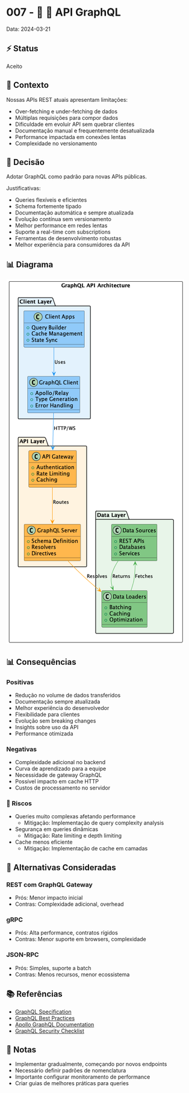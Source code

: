 # 007 - 📝 🔌 API GraphQL

Data: 2024-03-21

## ⚡ Status

Aceito

## 🎯 Contexto

Nossas APIs REST atuais apresentam limitações:
- Over-fetching e under-fetching de dados
- Múltiplas requisições para compor dados
- Dificuldade em evoluir API sem quebrar clientes
- Documentação manual e frequentemente desatualizada
- Performance impactada em conexões lentas
- Complexidade no versionamento

## 🔨 Decisão

Adotar GraphQL como padrão para novas APIs públicas.

Justificativas:
- Queries flexíveis e eficientes
- Schema fortemente tipado
- Documentação automática e sempre atualizada
- Evolução contínua sem versionamento
- Melhor performance em redes lentas
- Suporte a real-time com subscriptions
- Ferramentas de desenvolvimento robustas
- Melhor experiência para consumidores da API

## 📊 Diagrama

![Diagrama de Arquitetura GraphQL API](diagrams/adr-007-graphql-api.png)

## 📊 Consequências

### Positivas

- Redução no volume de dados transferidos
- Documentação sempre atualizada
- Melhor experiência do desenvolvedor
- Flexibilidade para clientes
- Evolução sem breaking changes
- Insights sobre uso da API
- Performance otimizada

### Negativas

- Complexidade adicional no backend
- Curva de aprendizado para a equipe
- Necessidade de gateway GraphQL
- Possível impacto em cache HTTP
- Custos de processamento no servidor

### 🚨 Riscos

- Queries muito complexas afetando performance
  - Mitigação: Implementação de query complexity analysis
- Segurança em queries dinâmicas
  - Mitigação: Rate limiting e depth limiting
- Cache menos eficiente
  - Mitigação: Implementação de cache em camadas

## 🔄 Alternativas Consideradas

### REST com GraphQL Gateway
- Prós: Menor impacto inicial
- Contras: Complexidade adicional, overhead

### gRPC
- Prós: Alta performance, contratos rígidos
- Contras: Menor suporte em browsers, complexidade

### JSON-RPC
- Prós: Simples, suporte a batch
- Contras: Menos recursos, menor ecossistema

## 📚 Referências

- [GraphQL Specification](https://spec.graphql.org/)
- [GraphQL Best Practices](https://graphql.org/learn/best-practices/)
- [Apollo GraphQL Documentation](https://www.apollographql.com/docs/)
- [GraphQL Security Checklist](https://graphql.org/learn/security/)

## 📝 Notas

- Implementar gradualmente, começando por novos endpoints
- Necessário definir padrões de nomenclatura
- Importante configurar monitoramento de performance
- Criar guias de melhores práticas para queries 